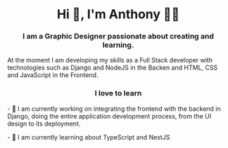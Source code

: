 <h1 align='center'> Hi 👋, I'm Anthony 👩‍💻 </h1>
<h3 align='center'>I am a <b>Graphic Designer</b> passionate about creating and learning.</h3>

<p>
At the moment I am developing my skills as a Full Stack developer with technologies such as Django and NodeJS in the Backen and HTML, CSS and JavaScript in the Frontend.
</p>
<h3 align='center'>I love to learn</h3>
<p>
- 🔭 I am currently working on integrating the frontend with the backend in Django, doing the entire application development process, from the UI design to its deployment.
</p>
<p>
- 🌱 I am currently learning about TypeScript and NestJS
</p>
<!--
**TonyLuque/TonyLuque** is a ✨ _special_ ✨ repository because its `README.md` (this file) appears on your GitHub profile.

Here are some ideas to get you started:

- 🔭 I’m currently working on ...
- 🌱 I’m currently learning ...
- 👯 I’m looking to collaborate on ...
- 🤔 I’m looking for help with ...
- 💬 Ask me about ...
- 📫 How to reach me: ...
- 😄 Pronouns: ...
- ⚡ Fun fact: ...
-->
